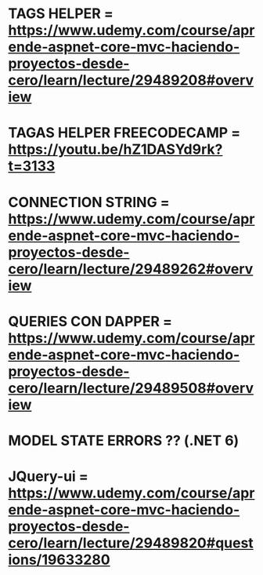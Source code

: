 ﻿# TAGS HELPER = https://www.udemy.com/course/aprende-aspnet-core-mvc-haciendo-proyectos-desde-cero/learn/lecture/29489208#overview
# TAGAS HELPER FREECODECAMP = https://youtu.be/hZ1DASYd9rk?t=3133
# CONNECTION STRING = https://www.udemy.com/course/aprende-aspnet-core-mvc-haciendo-proyectos-desde-cero/learn/lecture/29489262#overview
# QUERIES CON DAPPER = https://www.udemy.com/course/aprende-aspnet-core-mvc-haciendo-proyectos-desde-cero/learn/lecture/29489508#overview
# MODEL STATE ERRORS ?? (.NET 6)
# JQuery-ui = https://www.udemy.com/course/aprende-aspnet-core-mvc-haciendo-proyectos-desde-cero/learn/lecture/29489820#questions/19633280

